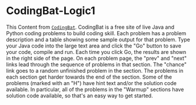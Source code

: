 # CodingBat-Logic1
This Content from [`CodingBat`](https://codingbat.com/python). CodingBat is a free site of live Java and Python coding problems to build coding skill. Each problem has a problem description and a table showing some sample output for that problem. Type your Java code into the large text area and click the "Go" button to save your code, compile and run. Each time you click Go, the results are shown in the right side of the page. On each problem page, the "prev" and "next" links lead through the sequence of problems in that section. The "chance" link goes to a random unfinished problem in the section.  The problems in each section get harder towards the end of the section. Some of the problems (marked with an "H") have hint text and/or the solution code available. In particular, all of the problems in the "Warmup" sections have solution code available, so that's an easy way to get started.
